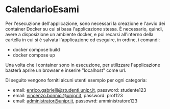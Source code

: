 # CalendarioEsami

Per l'esecuzione dell'applicazione, sono necessari la creazione e l'avvio dei container Docker su cui si basa l'applicazione stessa. È necessario, quindi, avere a disposizione un ambiente docker, e poi recarsi all'interno della cartella in cui si è salvata l'applicazione ed eseguire, in ordine, i comandi:

- docker compose build
- docker compose up

Una volta che i container sono in esecuzione, per utilizzare l'applicazione basterà aprire un browser e inserire "localhost" come url.

Di seguito vengono forniti alcuni utenti esempio per ogni categoria:
- email: enrico.gabrielli@studenti.unipr.it, password: studente123
- email: vincenzo.bonnici@unipr.it, password: prof123
- email: administrator@unipr.it, passowrd: amministratore123